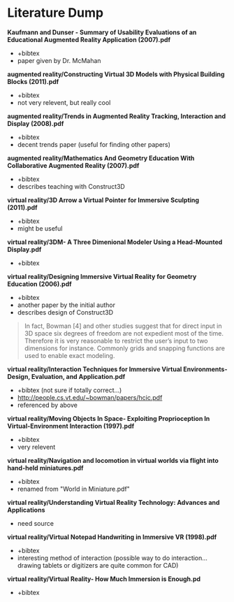 Literature Dump
===============

__Kaufmann and Dunser - Summary of Usability Evaluations of an Educational Augmented Reality Application (2007).pdf__
* +bibtex
* paper given by Dr. McMahan

__augmented reality/Constructing Virtual 3D Models with Physical Building Blocks (2011).pdf__
* +bibtex
* not very relevent, but really cool

__augmented reality/Trends in Augmented Reality Tracking, Interaction and Display (2008).pdf__
* +bibtex
* decent trends paper (useful for finding other papers)

__augmented reality/Mathematics And Geometry Education With Collaborative Augmented Reality (2007).pdf__
* +bibtex
* describes teaching with Construct3D

__virtual reality/3D Arrow a Virtual Pointer for Immersive Sculpting (2011).pdf__
* +bibtex
* might be useful

__virtual reality/3DM- A Three Dimenional Modeler Using a Head-Mounted Display.pdf__
* +bibtex

__virtual reality/Designing Immersive Virtual Reality for Geometry Education (2006).pdf__
* +bibtex
* another paper by the initial author
* describes design of Construct3D

> In fact, Bowman [4] and other studies suggest that for direct input in 3D space six degrees of freedom are not expedient most of the time. Therefore it is very reasonable to restrict the user’s input to two dimensions for instance.  Commonly grids and snapping functions are used to enable exact modeling.

__virtual reality/Interaction Techniques for Immersive Virtual Environments- Design, Evaluation, and Application.pdf__
* +bibtex (not sure if totally correct...)
* http://people.cs.vt.edu/~bowman/papers/hcic.pdf
* referenced by above

__virtual reality/Moving Objects In Space- Exploiting Proprioception In Virtual-Environment Interaction (1997).pdf__
* +bibtex
* very relevent

__virtual reality/Navigation and locomotion in virtual worlds via flight into hand-held miniatures.pdf__
* +bibtex
* renamed from "World in Miniature.pdf"

__virtual reality/Understanding Virtual Reality Technology: Advances and Applications__
* need source

__virtual reality/Virtual Notepad Handwriting in Immersive VR (1998).pdf__
* +bibtex
* interesting method of interaction (possible way to do interaction...  drawing tablets or digitizers are quite common for CAD)

__virtual reality/Virtual Reality- How Much Immersion is Enough.pd__
* +bibtex

